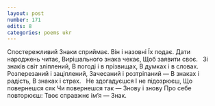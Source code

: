 ```yaml
---
layout: post
number: 171
edits: 8
categories: poems ukr
---
```


Спостережливий
Знаки сприймає. 
Він і назовні 
Їх подає. 
Дати народжень читає,
Вирішального знакa чекає, 
Щоб заявити своє.
 
Зі знаків світ зліплений, 
В погоді і в прізвищах, 
В думках і в словах.
Розперезаний і заціплений,
Зачесаний і розтріпаний —
В знаках і радість,
В знаках і страх.
 
Не здогадуєшся 
І не підозрюєш,
Що повернешся сяк 
Чи повернешся так —
Знову і знову 
Про себе повторюєш:
Твоє справжнє ім’я —
Знак.
